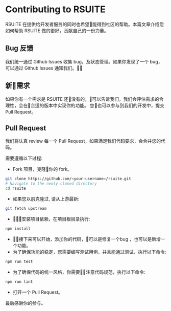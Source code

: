 # Contributing to RSUITE

RSUITE 在提供给开发者服务的同时也希望能得到社区的帮助。本篇文章介绍您如何帮助 RSUITE 做的更好，贡献自己的一份力量。

## Bug 反馈

我们统一通过 Github Issues 收集 bug，及状态管理。如果你发现了一个 bug，可以通过 Github Issues 通知我们。


## 新需求

如果你有一个需求是 RSUITE 还没有的，可以告诉我们，我们会评估需求的合理性，会在合适的版本中实现你的功能。 您也可以参与到我们的开发中，提交 Pull Request。


## Pull Request

我们将认真 review 每一个 Pull Request，如果满足我们代码要求，会合并您的代码。

需要遵循以下过程:

- Fork 项目，克隆你的 fork。

```bash
git clone https://github.com/<your-username>/rsuite.git
# Navigate to the newly cloned directory
cd rsuite
```
- 如果您以前克隆过, 请从上游最新:

```bash
git fetch upstream
```
- 安装项目依赖，在项目根目录执行:
```bash
npm install
```
- 接下来可以开始，添加你的代码，可以是修复一个bug ，也可以是新增一个功能。
- 为了确保功能的稳定，您需要编写测试用例，并且能通过测试，执行以下命令:
```bash
npm run test
```
- 为了确保代码的统一风格，你需要注意代码规范，执行以下命令:
```bash
npm run lint
```
- 打开一个 Pull Request。


最后感谢你的参与。
